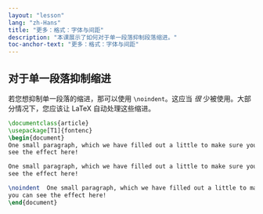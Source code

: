 ```yaml
---
layout: "lesson"
lang: "zh-Hans"
title: "更多：格式：字体与间距"
description: "本课展示了如何对于单一段落抑制段落缩进。"
toc-anchor-text: "更多：格式：字体与间距"
---
```



## 对于单一段落抑制缩进

若您想抑制单一段落的缩进，那可以使用 `\noindent`。这应当 _很_ 少被使用。大部分情况下，您应该让 LaTeX 自动处理这些缩进。

```latex
\documentclass{article}
\usepackage[T1]{fontenc}
\begin{document}
One small paragraph, which we have filled out a little to make sure you can
see the effect here!

One small paragraph, which we have filled out a little to make sure you can
see the effect here!

\noindent  One small paragraph, which we have filled out a little to make sure
you can see the effect here!
\end{document}
```
